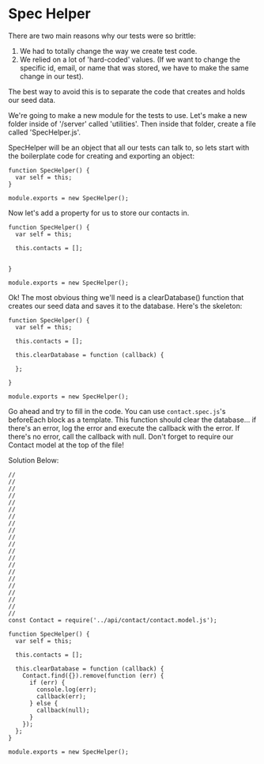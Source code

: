 # Spec Helper

There are two main reasons why our tests were so brittle:
  1. We had to totally change the way we create test code.
  2. We relied on a lot of 'hard-coded' values.  (If we want to change the specific id, email, or name that was stored, we have to make the same change in our test).

The best way to avoid this is to separate the code that creates and holds our seed data.

We're going to make a new module for the tests to use.  Let's make a new folder inside of '/server' called 'utilities'.  Then inside that folder, create a file called 'SpecHelper.js'.

SpecHelper will be an object that all our tests can talk to, so lets start with the boilerplate code for creating and exporting an object:

```
function SpecHelper() {
  var self = this;
}

module.exports = new SpecHelper();
```

Now let's add a property for us to store our contacts in.

```
function SpecHelper() {
  var self = this;

  this.contacts = [];


}

module.exports = new SpecHelper();
```

Ok!  The most obvious thing we'll need is a clearDatabase() function that creates our seed data and saves it to the database.  Here's the skeleton:

```
function SpecHelper() {
  var self = this;

  this.contacts = [];

  this.clearDatabase = function (callback) {

  };

}

module.exports = new SpecHelper();
```

Go ahead and try to fill in the code.  You can use `contact.spec.js`'s beforeEach block as a template.  This function should clear the database... if there's an error, log the error and execute the callback with the error.  If there's no error, call the callback with null.  Don't forget to require our Contact model at the top of the file!

Solution Below:
```
//
//
//
//
//
//
//
//
//
//
//
//
//
//
//
//
//
//
//
//
//
const Contact = require('../api/contact/contact.model.js');

function SpecHelper() {
  var self = this;

  this.contacts = [];

  this.clearDatabase = function (callback) {
    Contact.find({}).remove(function (err) {
      if (err) {
        console.log(err);
        callback(err);
      } else {
        callback(null);
      }
    });
  };
}

module.exports = new SpecHelper();
```